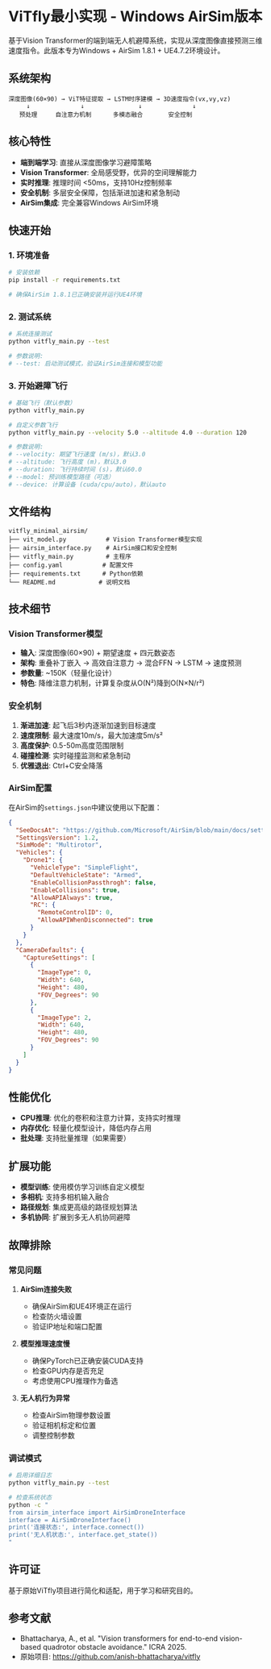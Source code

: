 # ViTfly最小实现 - Windows AirSim版本

基于Vision Transformer的端到端无人机避障系统，实现从深度图像直接预测三维速度指令。此版本专为Windows + AirSim 1.8.1 + UE4.7.2环境设计。

## 系统架构

```
深度图像(60×90) → ViT特征提取 → LSTM时序建模 → 3D速度指令(vx,vy,vz)
     ↓              ↓               ↓              ↓
   预处理     自注意力机制      多模态融合       安全控制
```

## 核心特性

- **端到端学习**: 直接从深度图像学习避障策略
- **Vision Transformer**: 全局感受野，优异的空间理解能力  
- **实时推理**: 推理时间 <50ms，支持10Hz控制频率
- **安全机制**: 多层安全保障，包括渐进加速和紧急制动
- **AirSim集成**: 完全兼容Windows AirSim环境

## 快速开始

### 1. 环境准备

```bash
# 安装依赖
pip install -r requirements.txt

# 确保AirSim 1.8.1已正确安装并运行UE4环境
```

### 2. 测试系统

```bash
# 系统连接测试
python vitfly_main.py --test

# 参数说明:
# --test: 启动测试模式，验证AirSim连接和模型功能
```

### 3. 开始避障飞行

```bash
# 基础飞行（默认参数）
python vitfly_main.py

# 自定义参数飞行
python vitfly_main.py --velocity 5.0 --altitude 4.0 --duration 120

# 参数说明:
# --velocity: 期望飞行速度 (m/s)，默认3.0
# --altitude: 飞行高度 (m)，默认3.0  
# --duration: 飞行持续时间 (s)，默认60.0
# --model: 预训练模型路径（可选）
# --device: 计算设备 (cuda/cpu/auto)，默认auto
```

## 文件结构

```
vitfly_minimal_airsim/
├── vit_model.py           # Vision Transformer模型实现
├── airsim_interface.py    # AirSim接口和安全控制
├── vitfly_main.py         # 主程序
├── config.yaml           # 配置文件
├── requirements.txt      # Python依赖
└── README.md            # 说明文档
```

## 技术细节

### Vision Transformer模型

- **输入**: 深度图像(60×90) + 期望速度 + 四元数姿态
- **架构**: 重叠补丁嵌入 → 高效自注意力 → 混合FFN → LSTM → 速度预测
- **参数量**: ~150K（轻量化设计）
- **特色**: 降维注意力机制，计算复杂度从O(N²)降到O(N×N/r²)

### 安全机制

1. **渐进加速**: 起飞后3秒内逐渐加速到目标速度
2. **速度限制**: 最大速度10m/s，最大加速度5m/s²
3. **高度保护**: 0.5-50m高度范围限制
4. **碰撞检测**: 实时碰撞监测和紧急制动
5. **优雅退出**: Ctrl+C安全降落

### AirSim配置

在AirSim的`settings.json`中建议使用以下配置：

```json
{
  "SeeDocsAt": "https://github.com/Microsoft/AirSim/blob/main/docs/settings.md",
  "SettingsVersion": 1.2,
  "SimMode": "Multirotor",
  "Vehicles": {
    "Drone1": {
      "VehicleType": "SimpleFlight",
      "DefaultVehicleState": "Armed",
      "EnableCollisionPassthrogh": false,
      "EnableCollisions": true,
      "AllowAPIAlways": true,
      "RC": {
        "RemoteControlID": 0,
        "AllowAPIWhenDisconnected": true
      }
    }
  },
  "CameraDefaults": {
    "CaptureSettings": [
      {
        "ImageType": 0,
        "Width": 640,
        "Height": 480,
        "FOV_Degrees": 90
      },
      {
        "ImageType": 2,
        "Width": 640, 
        "Height": 480,
        "FOV_Degrees": 90
      }
    ]
  }
}
```

## 性能优化

- **CPU推理**: 优化的卷积和注意力计算，支持实时推理
- **内存优化**: 轻量化模型设计，降低内存占用
- **批处理**: 支持批量推理（如果需要）

## 扩展功能

- **模型训练**: 使用模仿学习训练自定义模型
- **多相机**: 支持多相机输入融合
- **路径规划**: 集成更高级的路径规划算法
- **多机协同**: 扩展到多无人机协同避障

## 故障排除

### 常见问题

1. **AirSim连接失败**
   - 确保AirSim和UE4环境正在运行
   - 检查防火墙设置
   - 验证IP地址和端口配置

2. **模型推理速度慢**
   - 确保PyTorch已正确安装CUDA支持
   - 检查GPU内存是否充足
   - 考虑使用CPU推理作为备选

3. **无人机行为异常**
   - 检查AirSim物理参数设置
   - 验证相机标定和位置
   - 调整控制参数

### 调试模式

```bash
# 启用详细日志
python vitfly_main.py --test

# 检查系统状态
python -c "
from airsim_interface import AirSimDroneInterface
interface = AirSimDroneInterface()
print('连接状态:', interface.connect())
print('无人机状态:', interface.get_state())
"
```

## 许可证

基于原始ViTfly项目进行简化和适配，用于学习和研究目的。

## 参考文献

- Bhattacharya, A., et al. "Vision transformers for end-to-end vision-based quadrotor obstacle avoidance." ICRA 2025.
- 原始项目: https://github.com/anish-bhattacharya/vitfly